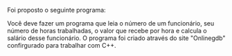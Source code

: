 Foi proposto o seguinte programa:

Você deve fazer um programa que leia o número de um funcionário, seu número de horas trabalhadas, o valor que recebe por hora e calcula o salário desse funcionário.
O programa foi criado através do site "Onlinegdb" confirgurado para trabalhar com C++.